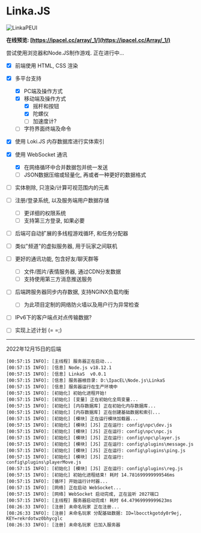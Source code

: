 # Linka.JS

![LinkaPEUI](https://cdn.ipacamod.cc/api/v3/file/get/8204/LinkaC%E7%A7%BB%E5%8A%A8%E7%AB%AF%E6%8C%89%E9%94%AE.png?sign=I2YsF73tlbZQkkQXJ6Ch9bHqHVqTT_cv9-oY_kVIskM%3D%3A0)

**在线预览: [https://ipacel.cc/array/_1/](https://ipacel.cc/Array/_1/)**  

尝试使用浏览器和Node.JS制作游戏. 正在进行中...  
- [x] 前端使用 HTML, CSS 渲染
- [x] 多平台支持
  - [x] PC端及操作方式
  - [x] 移动端及操作方式
    - [x] 摇杆和按钮
    - [x] 陀螺仪
    - [ ] 加速度计?
  - [ ] 字符界面终端及命令
- [x] 使用 Loki.JS 内存数据库进行实体索引
- [x] 使用 WebSocket 通讯
  - [x] 在网络循环中合并数据包并统一发送
  - [ ] JSON数据压缩或轻量化, 再或者一种更好的数据格式
- [ ] 实体剔除, 只渲染/计算可视范围内的元素
- [ ] 注册/登录系统, 以及服务端用户数据存储
  - [ ] 更详细的权限系统
  - [ ] 支持第三方登录, 如果必要
- [ ] 后端可自动扩展的多线程游戏循环, 和任务分配器
- [ ] 类似"频道"的虚拟服务器, 用于玩家之间联机
- [ ] 更好的通讯功能, 包含好友/聊天群等
  - [ ] 文件/图片/表情服务器, 通过CDN分发数据
  - [ ] 支持使用第三方消息推送服务
- [ ] 后端跨服务器同步内存数据, 支持NGINX负载均衡
  - [ ] 为此项目定制的网络防火墙以及用户行为异常检查
- [ ] IPv6下的客户端点对点传输数据?
- [ ] 实现上述计划 (= =;)


---


2022年12月15日的后端
```
[00:57:15 INFO]: [主线程] 服务器正在启动...
[00:57:15 INFO]: [信息] Node.js v18.12.1
[00:57:15 INFO]: [信息] LinkaS  v0.0.1
[00:57:15 INFO]: [信息] 服务器根目录: D:\IpacEL\Node.js\LinkaS
[00:57:15 INFO]: [信息] 服务器运行在生产环境中
[00:57:15 INFO]: [初始化] 初始化进程开始!
[00:57:15 INFO]: [初始化] [变量] 正在初始化全局变量...
[00:57:15 INFO]: [初始化] [内存数据库] 正在初始化内存数据库...
[00:57:15 INFO]: [初始化] [内存数据库] 正在创建基础数据和索引...
[00:57:15 INFO]: [初始化] [模块] 正在运行模块加载器...
[00:57:15 INFO]: [初始化] [模块] [JS] 正在运行: config\npc\dev.js
[00:57:15 INFO]: [初始化] [模块] [JS] 正在运行: config\npc\npc.js
[00:57:15 INFO]: [初始化] [模块] [JS] 正在运行: config\npc\player.js
[00:57:15 INFO]: [初始化] [模块] [JS] 正在运行: config\plugins\message.js
[00:57:15 INFO]: [初始化] [模块] [JS] 正在运行: config\plugins\ping.js
[00:57:15 INFO]: [初始化] [模块] [JS] 正在运行: config\plugins\playerMove.js
[00:57:15 INFO]: [初始化] [模块] [JS] 正在运行: config\plugins\reg.js
[00:57:15 INFO]: [初始化] 初始化进程结束! 耗时 14.781699999999546ms
[00:57:15 INFO]: [循环] 开始运行计时器...
[00:57:15 INFO]: [网络] 正在启动 WebSocket...
[00:57:15 INFO]: [网络] WebSocket 启动完成, 正在监听 2027端口
[00:57:15 INFO]: [主线程] 服务器启动完成! 耗时 64.47969999999623ms
[08:26:33 INFO]: [注册] 未命名玩家 正在注册...
[08:26:33 INFO]: [注册] 未命名玩家 分配基础数据: ID=lbocctkgotdy0r9ej, KEY=rekrdotwz0bhycglc
[08:26:33 INFO]: [注册] 未命名玩家 已加入服务器
```
